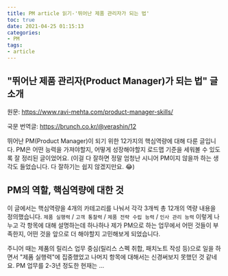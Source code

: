 ```yaml
---
title: PM article 읽기-'뛰어난 제품 관리자가 되는 법'
toc: true
date: 2021-04-25 01:15:13
categories:
- PM
tags:
- article
---
```


## "뛰어난 제품 관리자(Product Manager)가 되는 법" 글 소개

원문: https://www.ravi-mehta.com/product-manager-skills/

국문 번역글: https://brunch.co.kr/@verashin/12

뛰어난 PM(Product Manager)이 되기 위한 12가지의 핵심역량에 대해 다룬 글입니다.
PM은 어떤 능력을 가져야할지, 어떻게 성장해야할지 로드맵 기준을 세워볼 수 있도록 잘 정리된 글이었어요.
(이걸 다 잘하면 정말 엄청난 시니어 PM이지 않을까 하는 생각도 들었습니다. 다 잘하기는 쉽지 않겠지만요. 😂) 

## PM의 역할, 핵심역량에 대한 것

이 글에서는 핵심역량을 4개의 카테고리를 나눠서 각각 3개씩 총 12개의 역량 내용을 정의했습니다.
`제품 실행력` / `고객 통찰력` / `제품 전략 수립 능력` / `인사 관리 능력` 이렇게 나누고 
각 항목에 대해 설명하는데 하나하나 제가 PM으로 하는 업무에서 어떤 것들이 부족한지, 어떤 것을 앞으로 더 해야할지 고민해보게 되었습니다.

주니어 때는 제품의 릴리스 업무 중심(릴리스 스펙 취합, 패치노트 작성 등)으로 일을 하면서 "제품 실행력"에 집중했었고 나머지 항목에 대해서는 신경써보지 못했던 것 같네요.
PM 업무를 2-3년 정도한 현재는 ...